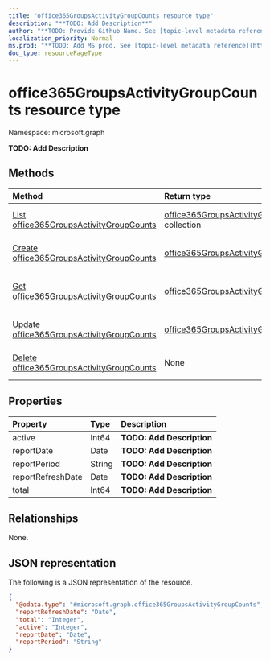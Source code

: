 ```yaml
---
title: "office365GroupsActivityGroupCounts resource type"
description: "**TODO: Add Description**"
author: "**TODO: Provide Github Name. See [topic-level metadata reference](https://msgo.azurewebsites.net/add/document/guidelines/metadata.html#topic-level-metadata)**"
localization_priority: Normal
ms.prod: "**TODO: Add MS prod. See [topic-level metadata reference](https://msgo.azurewebsites.net/add/document/guidelines/metadata.html#topic-level-metadata)**"
doc_type: resourcePageType
---
```


# office365GroupsActivityGroupCounts resource type

Namespace: microsoft.graph

**TODO: Add Description**

## Methods
|Method|Return type|Description|
|:---|:---|:---|
|[List office365GroupsActivityGroupCounts](../api/office365groupsactivitygroupcounts-list.md)|[office365GroupsActivityGroupCounts](../resources/office365groupsactivitygroupcounts.md) collection|Get a list of the [office365GroupsActivityGroupCounts](../resources/office365groupsactivitygroupcounts.md) objects and their properties.|
|[Create office365GroupsActivityGroupCounts](../api/office365groupsactivitygroupcounts-create.md)|[office365GroupsActivityGroupCounts](../resources/office365groupsactivitygroupcounts.md)|Create a new [office365GroupsActivityGroupCounts](../resources/office365groupsactivitygroupcounts.md) object.|
|[Get office365GroupsActivityGroupCounts](../api/office365groupsactivitygroupcounts-get.md)|[office365GroupsActivityGroupCounts](../resources/office365groupsactivitygroupcounts.md)|Read the properties and relationships of an [office365GroupsActivityGroupCounts](../resources/office365groupsactivitygroupcounts.md) object.|
|[Update office365GroupsActivityGroupCounts](../api/office365groupsactivitygroupcounts-update.md)|[office365GroupsActivityGroupCounts](../resources/office365groupsactivitygroupcounts.md)|Update the properties of an [office365GroupsActivityGroupCounts](../resources/office365groupsactivitygroupcounts.md) object.|
|[Delete office365GroupsActivityGroupCounts](../api/office365groupsactivitygroupcounts-delete.md)|None|Deletes an [office365GroupsActivityGroupCounts](../resources/office365groupsactivitygroupcounts.md) object.|

## Properties
|Property|Type|Description|
|:---|:---|:---|
|active|Int64|**TODO: Add Description**|
|reportDate|Date|**TODO: Add Description**|
|reportPeriod|String|**TODO: Add Description**|
|reportRefreshDate|Date|**TODO: Add Description**|
|total|Int64|**TODO: Add Description**|

## Relationships
None.

## JSON representation
The following is a JSON representation of the resource.
<!-- {
  "blockType": "resource",
  "keyProperty": "id",
  "@odata.type": "microsoft.graph.office365GroupsActivityGroupCounts",
  "baseType": "",
  "openType": false
}
-->
``` json
{
  "@odata.type": "#microsoft.graph.office365GroupsActivityGroupCounts",
  "reportRefreshDate": "Date",
  "total": "Integer",
  "active": "Integer",
  "reportDate": "Date",
  "reportPeriod": "String"
}
```

